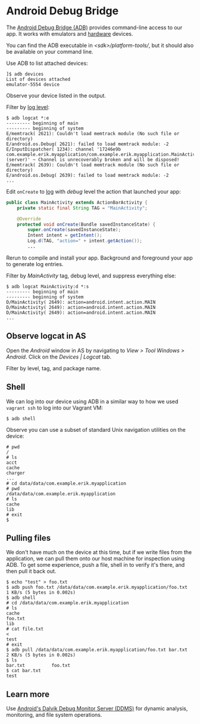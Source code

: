 # Android Debug Bridge

The [Android Debug Bridge (ADB)](http://developer.android.com/tools/help/adb.html) provides command-line access to our app. It works with emulators and [hardware](http://developer.android.com/tools/device.html) devices.

You can find the ADB executable in _&lt;sdk&gt;/platform-tools/_, but it should also be available on your command line.

Use ADB to list attached devices:

```
]$ adb devices
List of devices attached
emulator-5554 device
```

Observe your device listed in the output.

Filter by [log level](http://developer.android.com/reference/java/util/logging/Level.html):

```
$ adb logcat *:e
--------- beginning of main
--------- beginning of system
E/memtrack( 2621): Couldn't load memtrack module (No such file or directory)
E/android.os.Debug( 2621): failed to load memtrack module: -2
E/InputDispatcher( 1234): channel '17246e9b com.example.erik.myapplication/com.example.erik.myapplication.MainActivity (server)' ~ Channel is unrecoverably broken and will be disposed!
E/memtrack( 2639): Couldn't load memtrack module (No such file or directory)
E/android.os.Debug( 2639): failed to load memtrack module: -2
...
```

Edit `onCreate` to [log](http://developer.android.com/tools/debugging/debugging-log.html) with _debug_ level the action that launched your app:

```java
public class MainActivity extends ActionBarActivity {
    private static final String TAG = "MainActivity";

    @Override
    protected void onCreate(Bundle savedInstanceState) {
        super.onCreate(savedInstanceState);
        Intent intent = getIntent();
        Log.d(TAG, "action=" + intent.getAction());
        ...
```

Rerun to compile and install your app. Background and foreground your app to generate log entries.

Filter by _MainActivity_ tag, debug level, and suppress everything else:

```
$ adb logcat MainActivity:d *:s
--------- beginning of main
--------- beginning of system
D/MainActivity( 2649): action=android.intent.action.MAIN
D/MainActivity( 2649): action=android.intent.action.MAIN
D/MainActivity( 2649): action=android.intent.action.MAIN
...
```

## Observe logcat in AS

Open the _Android_ window in AS by navigating to _View > Tool Windows > Android_. Click on the _Devices | Logcat_ tab.

Filter by level, tag, and package name.

## Shell

We can log into our device using ADB in a similar way to how we used `vagrant ssh` to log into our Vagrant VM:

```
$ adb shell
```

Observe you can use a subset of standard Unix navigation utilities on the device:

```
# pwd
/
# ls
acct
cache
charger
...
# cd data/data/com.example.erik.myapplication
# pwd
/data/data/com.example.erik.myapplication
# ls
cache
lib
# exit
$
```

## Pulling files

We don't have much on the device at this time, but if we write files from the application, we can pull them onto our host machine for inspection using ADB. To get some experience, push a file, shell in to verify it's there, and then pull it back out.

```
$ echo "test" > foo.txt
$ adb push foo.txt /data/data/com.example.erik.myapplication/foo.txt
1 KB/s (5 bytes in 0.002s)
$ adb shell
# cd /data/data/com.example.erik.myapplication
# ls
cache
foo.txt
lib
# cat file.txt                                                                   <
test
# exit
$ adb pull /data/data/com.example.erik.myapplication/foo.txt bar.txt
2 KB/s (5 bytes in 0.002s)
$ ls
bar.txt          foo.txt
$ cat bar.txt
test
```

## Learn more

Use [Android's Dalvik Debug Monitor Server (DDMS)](http://developer.android.com/tools/debugging/ddms.html) for dynamic analysis, monitoring, and file system operations.